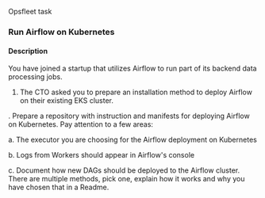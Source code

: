 Opsfleet task

### Run Airflow on Kubernetes
#### Description
You have joined a startup that utilizes Airflow to run part of its backend data processing jobs.

1. The CTO asked you to prepare an installation method to deploy Airflow on their existing EKS cluster.

  . Prepare a repository with instruction and manifests for deploying Airflow on Kubernetes. Pay attention to a few areas:

  a. The executor you are choosing for the Airflow deployment on Kubernetes

  b. Logs from Workers should appear in Airflow's console

  c. Document how new DAGs should be deployed to the Airflow cluster. There are multiple methods, pick one, explain how it works and why you have chosen that in a Readme.
